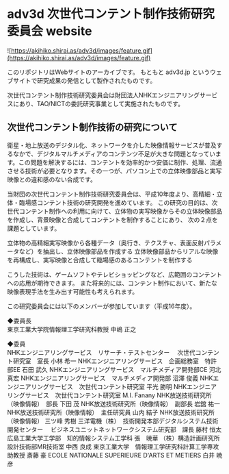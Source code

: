 # adv3d 次世代コンテント制作技術研究委員会 website


![https://akihiko.shirai.as/adv3d/images/feature.gif](https://akihiko.shirai.as/adv3d/images/feature.gif)

このリポジトリはWebサイトのアーカイブです。
もともと adv3d.jp というウェブサイトで研究成果の発信として製作されたものです。

次世代コンテント制作技術研究委員会は財団法人NHKエンジニアリングサービスにあり、TAO/NICTの委託研究事業として実施されたものです。

## 次世代コンテント制作技術の研究について

衛星・地上放送のデジタル化、ネットワークを介した映像情報サービスが普及するなかで、デジタルマルチメディアのコンテンツ不足が大きな問題となっています。この問題を解決するには、コンテントを効率的かつ安価に制作、処理、流通させる技術が必要となります。その一つが、パソコン上での立体映像部品と実写映像との違和感のない合成です。

当財団の次世代コンテント制作技術研究委員会は、平成10年度より、高精細・立体・臨場感コンテント技術の研究開発を進めています。 この研究の目的は、次世代コンテント制作への利用に向けて、立体物の実写映像からその立体映像部品を作成し、背景映像と合成してコンテントを制作することにあり、 次の２点を課題としています。

立体物の高精細実写映像から各種データ（奥行き、テクスチャ、表面反射パラメータなど）を抽出し、立体映像部品を作成する
立体映像部品からリアルな映像を再構成し、実写映像と合成して臨場感のあるコンテントを制作する

こうした技術は、ゲームソフトやテレビショッピングなど、広範囲のコンテントへの応用が期待できます。 また将来的には、コンテント制作において、新たな映像表現手法を生み出す可能性も考えられます。

この研究委員会には以下のメンバーが参加しています（平成16年度）。

◆委員長	 
東京工業大学院情報理工学研究科教授	中嶋 正之

◆委員	 
NHKエンジニアリングサービス　リサーチ・テストセンター
　次世代コンテント研究室　室長	小林 希一
NHKエンジニアリングサービス　企画総務室　特許部EE	石田 武久
NHKエンジニアリングサービス　マルチメディア開発部CE	河北 真宏
NHKエンジニアリングサービス　マルチメディア開発部	沼澤 俊義
NHKエンジニアリングサービス　次世代コンテント研究室	平光 勝明
NHKエンジニアリングサービス　次世代コンテント研究室	M.I. Fanany
NHK放送技術研究所（映像情報）　部長	下田 茂
NHK放送技術研究所（映像情報）　副部長	岩舘 祐一
NHK放送技術研究所（映像情報）　主任研究員	山内 結子
NHK放送技術研究所（映像情報）	三ツ峰 秀樹
三洋電機（株）　技術開発本部デジタルシステム技術開発センター
　ビジネスユニットネットワークシステム研究部　課長	藤村 恒太
広島工業大学工学部　知的情報システム工学科	張　暁華
（株）構造計画研究所　設計技術部MR技術室	中西 良成
東京工業大学　情報理工学研究科計算工学専攻　助教授	斎藤 豪
ECOLE NATIONALE SUPERIEURE D'ARTS ET METIERS	白井 暁彦
　
 
 
